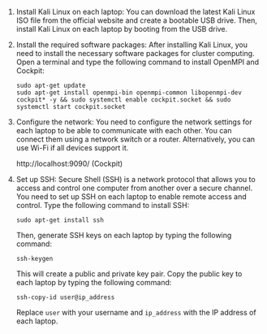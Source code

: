 1. Install Kali Linux on each laptop: You can download the latest Kali Linux ISO file from the official website and create a bootable USB drive. Then, install Kali Linux on each laptop by booting from the USB drive.

2. Install the required software packages: After installing Kali Linux, you need to install the necessary software packages for cluster computing. Open a terminal and type the following command to install OpenMPI and Cockpit:

   ```
   sudo apt-get update
   sudo apt-get install openmpi-bin openmpi-common libopenmpi-dev cockpit* -y && sudo systemctl enable cockpit.socket && sudo systemctl start cockpit.socket
   ```

3. Configure the network: You need to configure the network settings for each laptop to be able to communicate with each other. You can connect them using a network switch or a router. Alternatively, you can use Wi-Fi if all devices support it.

   http://localhost:9090/ (Cockpit)

4. Set up SSH: Secure Shell (SSH) is a network protocol that allows you to access and control one computer from another over a secure channel. You need to set up SSH on each laptop to enable remote access and control. Type the following command to install SSH:

   ```
   sudo apt-get install ssh
   ```

   Then, generate SSH keys on each laptop by typing the following command:

   ```
   ssh-keygen
   ```

   This will create a public and private key pair. Copy the public key to each laptop by typing the following command:

   ```
   ssh-copy-id user@ip_address
   ```

   Replace `user` with your username and `ip_address` with the IP address of each laptop.
